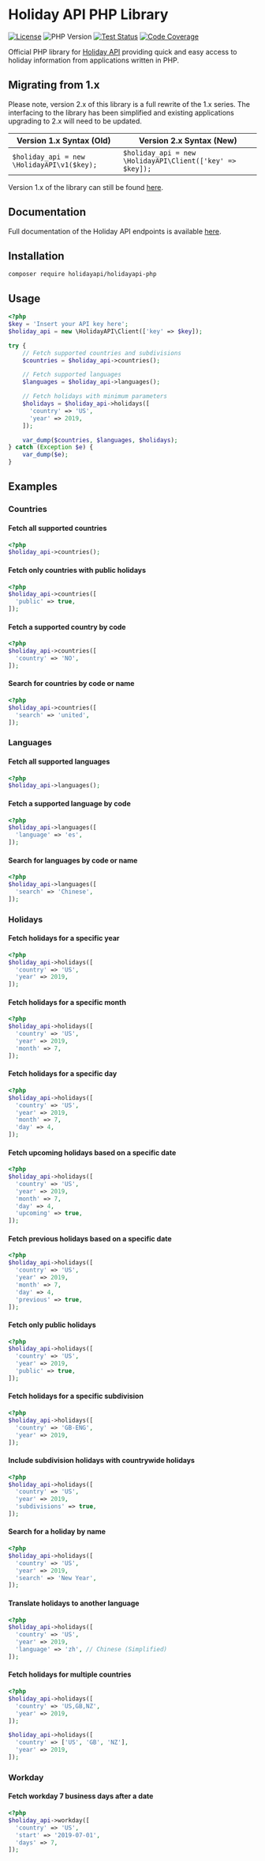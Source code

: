 # Holiday API PHP Library

[![License](https://img.shields.io/packagist/l/holidayapi/holidayapi-php?style=for-the-badge)](https://github.com/holidayapi/holidayapi-php/blob/master/LICENSE)
![PHP Version](https://img.shields.io/packagist/php-v/holidayapi/holidayapi-php?style=for-the-badge)
[![Test Status](https://img.shields.io/github/workflow/status/holidayapi/holidayapi-php/Test?style=for-the-badge)](https://github.com/holidayapi/holidayapi-php/actions)
[![Code Coverage](https://img.shields.io/codecov/c/github/holidayapi/holidayapi-php?style=for-the-badge)](https://codecov.io/gh/holidayapi/holidayapi-php)

Official PHP library for [Holiday API](https://holidayapi.com) providing quick
and easy access to holiday information from applications written in PHP.

## Migrating from 1.x

Please note, version 2.x of this library is a full rewrite of the 1.x series.
The interfacing to the library has been simplified and existing applications
upgrading to 2.x will need to be updated.

| Version 1.x Syntax (Old)                   | Version 2.x Syntax (New)                                  |
|--------------------------------------------|-----------------------------------------------------------|
| `$holiday_api = new \HolidayAPI\v1($key);` | `$holiday_api = new \HolidayAPI\Client(['key' => $key]);` |

Version 1.x of the library can still be found
[here](https://github.com/joshtronic/php-holidayapi).

## Documentation

Full documentation of the Holiday API endpoints is available
[here](https://holidayapi.com/docs).

## Installation

```shell
composer require holidayapi/holidayapi-php
```

## Usage

```php
<?php
$key = 'Insert your API key here';
$holiday_api = new \HolidayAPI\Client(['key' => $key]);

try {
    // Fetch supported countries and subdivisions
    $countries = $holiday_api->countries();

    // Fetch supported languages
    $languages = $holiday_api->languages();

    // Fetch holidays with minimum parameters
    $holidays = $holiday_api->holidays([
      'country' => 'US',
      'year' => 2019,
    ]);

    var_dump($countries, $languages, $holidays);
} catch (Exception $e) {
    var_dump($e);
}
```

## Examples

### Countries

#### Fetch all supported countries

```php
<?php
$holiday_api->countries();
```

#### Fetch only countries with public holidays

```php
<?php
$holiday_api->countries([
  'public' => true,
]);
```

#### Fetch a supported country by code

```php
<?php
$holiday_api->countries([
  'country' => 'NO',
]);
```

#### Search for countries by code or name

```php
<?php
$holiday_api->countries([
  'search' => 'united',
]);
```

### Languages

#### Fetch all supported languages

```php
<?php
$holiday_api->languages();
```

#### Fetch a supported language by code

```php
<?php
$holiday_api->languages([
  'language' => 'es',
]);
```

#### Search for languages by code or name

```php
<?php
$holiday_api->languages([
  'search' => 'Chinese',
]);
```

### Holidays

#### Fetch holidays for a specific year

```php
<?php
$holiday_api->holidays([
  'country' => 'US',
  'year' => 2019,
]);
```

#### Fetch holidays for a specific month

```php
<?php
$holiday_api->holidays([
  'country' => 'US',
  'year' => 2019,
  'month' => 7,
]);
```

#### Fetch holidays for a specific day

```php
<?php
$holiday_api->holidays([
  'country' => 'US',
  'year' => 2019,
  'month' => 7,
  'day' => 4,
]);
```

#### Fetch upcoming holidays based on a specific date

```php
<?php
$holiday_api->holidays([
  'country' => 'US',
  'year' => 2019,
  'month' => 7,
  'day' => 4,
  'upcoming' => true,
]);
```

#### Fetch previous holidays based on a specific date

```php
<?php
$holiday_api->holidays([
  'country' => 'US',
  'year' => 2019,
  'month' => 7,
  'day' => 4,
  'previous' => true,
]);
```

#### Fetch only public holidays

```php
<?php
$holiday_api->holidays([
  'country' => 'US',
  'year' => 2019,
  'public' => true,
]);
```

#### Fetch holidays for a specific subdivision

```php
<?php
$holiday_api->holidays([
  'country' => 'GB-ENG',
  'year' => 2019,
]);
```

#### Include subdivision holidays with countrywide holidays

```php
<?php
$holiday_api->holidays([
  'country' => 'US',
  'year' => 2019,
  'subdivisions' => true,
]);
```

#### Search for a holiday by name

```php
<?php
$holiday_api->holidays([
  'country' => 'US',
  'year' => 2019,
  'search' => 'New Year',
]);
```

#### Translate holidays to another language

```php
<?php
$holiday_api->holidays([
  'country' => 'US',
  'year' => 2019,
  'language' => 'zh', // Chinese (Simplified)
]);
```

#### Fetch holidays for multiple countries

```php
<?php
$holiday_api->holidays([
  'country' => 'US,GB,NZ',
  'year' => 2019,
]);

$holiday_api->holidays([
  'country' => ['US', 'GB', 'NZ'],
  'year' => 2019,
]);
```

### Workday

#### Fetch workday 7 business days after a date

```php
<?php
$holiday_api->workday([
  'country' => 'US',
  'start' => '2019-07-01',
  'days' => 7,
]);
```
